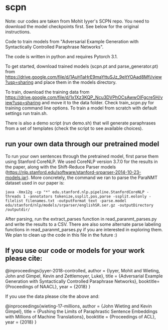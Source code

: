 # scpn

Note: our codes are taken from Mohit Iyyer's SCPN repo. You need to download the model checkpoints first. See below for the original instructions.

Code to train models from "Adversarial Example Generation with Syntactically Controlled Paraphrase Networks".

The code is written in python and requires Pytorch 3.1.

To get started, download trained models (scpn.pt and parse_generator.pt) from https://drive.google.com/file/d/1AuH1aHrE9maYttuSJz_9eltYOAad8Mfj/view?usp=sharing and place them in the models directory.

To train, download the training data from https://drive.google.com/file/d/1x1Xz3KQP_Ncu3DVPhOCsAwwOlFgcre5H/view?usp=sharing and move it to the data folder. Check train_scpn.py for training command line options. To train a model from scratch with default settings run train.sh.

There is also a demo script (run demo.sh) that will generate paraphrases from a set of templates (check the script to see available choices).

## run your own data through our pretrained model

To run your own sentences through the pretrained model, first parse them using Stanford CoreNLP. We used CoreNLP version 3.7.0 for the results in the paper, along with the Shift-Reduce Parser models (https://nlp.stanford.edu/software/stanford-srparser-2014-10-23-models.jar). More concretely, the command we ran to parse the ParaNMT dataset used in our paper is:

```
java -Xmx12g -cp "*" edu.stanford.nlp.pipeline.StanfordCoreNLP -threads 1 -annotators tokenize,ssplit,pos,parse -ssplit.eolonly -filelist filenames.txt -outputFormat text -parse.model edu/stanford/nlp/models/srparser/englishSR.ser.gz -outputDirectory /outputdir/
```

After parsing, run the extract_parses function in read_paranmt_parses.py and write the results to a CSV. There are also some alternate parse labeling functions in read_paranmt_parses.py if you are interested in exploring them. We plan to clean up the code in this file in the future :)

## If you use our code or models for your work please cite:

@inproceedings{iyyer-2018-controlled, author = {Iyyer, Mohit and Wieting, John and Gimpel, Kevin and Zettlemoyer, Luke}, title = {Adversarial Example Generation with Syntactically Controlled Paraphrase Networks}, booktitle={Proceedings of NAACL}, year = {2018} }

If you use the data please cite the above and:

@inproceedings{wieting-17-millions, author = {John Wieting and Kevin Gimpel}, title = {Pushing the Limits of Paraphrastic Sentence Embeddings with Millions of Machine Translations}, booktitle = {Proceedings of ACL}, year = {2018} }
